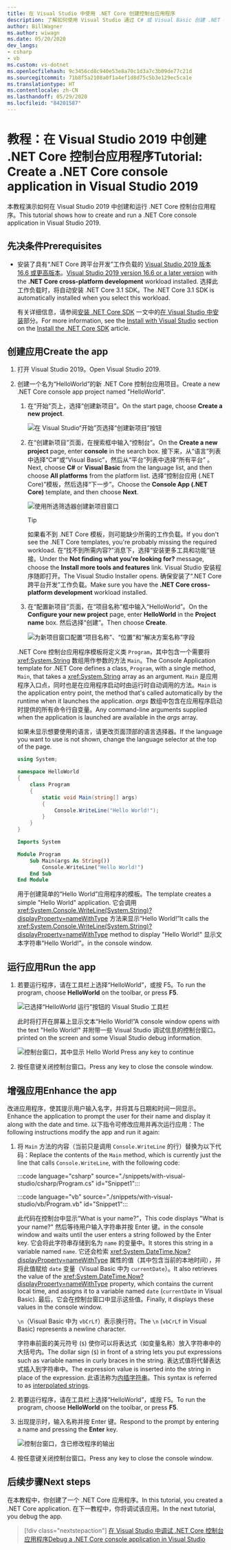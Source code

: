 ```yaml
---
title: 在 Visual Studio 中使用 .NET Core 创建控制台应用程序
description: 了解如何使用 Visual Studio 通过 C# 或 Visual Basic 创建 .NET Core 控制台应用程序。
author: BillWagner
ms.author: wiwagn
ms.date: 05/20/2020
dev_langs:
- csharp
- vb
ms.custom: vs-dotnet
ms.openlocfilehash: 9c3456cd8c940e53e8a70c1d3a7c3b09de77c21d
ms.sourcegitcommit: 71b8f5a2108a0f1a4ef1d8d75c5b3e129ec5ca1e
ms.translationtype: HT
ms.contentlocale: zh-CN
ms.lasthandoff: 05/29/2020
ms.locfileid: "84201587"
---
```

# <a name="tutorial-create-a-net-core-console-application-in-visual-studio-2019"></a><span data-ttu-id="6cdb6-103">教程：在 Visual Studio 2019 中创建 .NET Core 控制台应用程序</span><span class="sxs-lookup"><span data-stu-id="6cdb6-103">Tutorial: Create a .NET Core console application in Visual Studio 2019</span></span>

<span data-ttu-id="6cdb6-104">本教程演示如何在 Visual Studio 2019 中创建和运行 .NET Core 控制台应用程序。</span><span class="sxs-lookup"><span data-stu-id="6cdb6-104">This tutorial shows how to create and run a .NET Core console application in Visual Studio 2019.</span></span>

## <a name="prerequisites"></a><span data-ttu-id="6cdb6-105">先决条件</span><span class="sxs-lookup"><span data-stu-id="6cdb6-105">Prerequisites</span></span>

- <span data-ttu-id="6cdb6-106">安装了具有“.NET Core 跨平台开发”工作负载的 [Visual Studio 2019 版本 16.6 或更高版本](https://visualstudio.microsoft.com/downloads/?utm_medium=microsoft&utm_source=docs.microsoft.com&utm_campaign=inline+link&utm_content=download+vs2019)。</span><span class="sxs-lookup"><span data-stu-id="6cdb6-106">[Visual Studio 2019 version 16.6 or a later version](https://visualstudio.microsoft.com/downloads/?utm_medium=microsoft&utm_source=docs.microsoft.com&utm_campaign=inline+link&utm_content=download+vs2019) with the **.NET Core cross-platform development** workload installed.</span></span> <span data-ttu-id="6cdb6-107">选择此工作负载时，将自动安装 .NET Core 3.1 SDK。</span><span class="sxs-lookup"><span data-stu-id="6cdb6-107">The .NET Core 3.1 SDK is automatically installed when you select this workload.</span></span>

  <span data-ttu-id="6cdb6-108">有关详细信息，请参阅[安装 .NET Core SDK](../install/sdk.md?pivots=os-windows) 一文中的[在 Visual Studio 中安装](../install/sdk.md?pivots=os-windows#install-with-visual-studio)部分。</span><span class="sxs-lookup"><span data-stu-id="6cdb6-108">For more information, see the [Install with Visual Studio](../install/sdk.md?pivots=os-windows#install-with-visual-studio) section on the [Install the .NET Core SDK](../install/sdk.md?pivots=os-windows) article.</span></span>

## <a name="create-the-app"></a><span data-ttu-id="6cdb6-109">创建应用</span><span class="sxs-lookup"><span data-stu-id="6cdb6-109">Create the app</span></span>

<!-- markdownlint-disable MD025 -->

1. <span data-ttu-id="6cdb6-110">打开 Visual Studio 2019。</span><span class="sxs-lookup"><span data-stu-id="6cdb6-110">Open Visual Studio 2019.</span></span>

1. <span data-ttu-id="6cdb6-111">创建一个名为“HelloWorld”的新 .NET Core 控制台应用项目。</span><span class="sxs-lookup"><span data-stu-id="6cdb6-111">Create a new .NET Core console app project named "HelloWorld".</span></span>

   1. <span data-ttu-id="6cdb6-112">在“开始”页上，选择“创建新项目”。</span><span class="sxs-lookup"><span data-stu-id="6cdb6-112">On the start page, choose **Create a new project**.</span></span>

      ![在 Visual Studio“开始”页选择“创建新项目”按钮](./media/with-visual-studio/start-window.png)

   1. <span data-ttu-id="6cdb6-114">在“创建新项目”页面，在搜索框中输入“控制台”。</span><span class="sxs-lookup"><span data-stu-id="6cdb6-114">On the **Create a new project** page, enter **console** in the search box.</span></span> <span data-ttu-id="6cdb6-115">接下来，从“语言”列表中选择“C#”或“Visual Basic”，然后从“平台”列表中选择“所有平台”  。</span><span class="sxs-lookup"><span data-stu-id="6cdb6-115">Next, choose **C#** or **Visual Basic** from the language list, and then choose **All platforms** from the platform list.</span></span> <span data-ttu-id="6cdb6-116">选择“控制台应用 (.NET Core)”模板，然后选择“下一步”。</span><span class="sxs-lookup"><span data-stu-id="6cdb6-116">Choose the **Console App (.NET Core)** template, and then choose **Next**.</span></span>

      ![使用所选筛选器创建新项目窗口](./media/with-visual-studio/create-new-project.png)

      > [!TIP]
      > <span data-ttu-id="6cdb6-118">如果看不到 .NET Core 模板，则可能缺少所需的工作负载。</span><span class="sxs-lookup"><span data-stu-id="6cdb6-118">If you don't see the .NET Core templates, you're probably missing the required workload.</span></span> <span data-ttu-id="6cdb6-119">在“找不到所需内容?”消息下，选择“安装更多工具和功能”链接。</span><span class="sxs-lookup"><span data-stu-id="6cdb6-119">Under the **Not finding what you're looking for?** message, choose the **Install more tools and features** link.</span></span> <span data-ttu-id="6cdb6-120">Visual Studio 安装程序随即打开。</span><span class="sxs-lookup"><span data-stu-id="6cdb6-120">The Visual Studio Installer opens.</span></span> <span data-ttu-id="6cdb6-121">确保安装了“.NET Core 跨平台开发”工作负载。</span><span class="sxs-lookup"><span data-stu-id="6cdb6-121">Make sure you have the **.NET Core cross-platform development** workload installed.</span></span>

   1. <span data-ttu-id="6cdb6-122">在“配置新项目”页面，在“项目名称”框中输入“HelloWorld”。</span><span class="sxs-lookup"><span data-stu-id="6cdb6-122">On the **Configure your new project** page,  enter **HelloWorld** in the **Project name** box.</span></span> <span data-ttu-id="6cdb6-123">然后选择“创建”。</span><span class="sxs-lookup"><span data-stu-id="6cdb6-123">Then choose **Create**.</span></span>

      ![为新项目窗口配置“项目名称”、“位置”和“解决方案名称”字段](./media/with-visual-studio/configure-new-project.png)

   <span data-ttu-id="6cdb6-125">.NET Core 控制台应用程序模板将定义类 `Program`，其中包含一个需要将 <xref:System.String> 数组用作参数的方法 `Main`。</span><span class="sxs-lookup"><span data-stu-id="6cdb6-125">The Console Application template for .NET Core defines a class, `Program`, with a single method, `Main`, that takes a <xref:System.String> array as an argument.</span></span> <span data-ttu-id="6cdb6-126">`Main` 是应用程序入口点，同时也是在应用程序启动时由运行时自动调用的方法。</span><span class="sxs-lookup"><span data-stu-id="6cdb6-126">`Main` is the application entry point, the method that's called automatically by the runtime when it launches the application.</span></span> <span data-ttu-id="6cdb6-127">*args* 数组中包含在应用程序启动时提供的所有命令行自变量。</span><span class="sxs-lookup"><span data-stu-id="6cdb6-127">Any command-line arguments supplied when the application is launched are available in the *args* array.</span></span>

   <span data-ttu-id="6cdb6-128">如果未显示想要使用的语言，请更改页面顶部的语言选择器。</span><span class="sxs-lookup"><span data-stu-id="6cdb6-128">If the language you want to use is not shown, change the language selector at the top of the page.</span></span>

   ```csharp
   using System;

   namespace HelloWorld
   {
       class Program
       {
           static void Main(string[] args)
           {
               Console.WriteLine("Hello World!");
           }
       }
   }
   ```

   ```vb
   Imports System

   Module Program
       Sub Main(args As String())
           Console.WriteLine("Hello World!")
       End Sub
   End Module
   ```

   <span data-ttu-id="6cdb6-129">用于创建简单的“Hello World”应用程序的模板。</span><span class="sxs-lookup"><span data-stu-id="6cdb6-129">The template creates a simple "Hello World" application.</span></span> <span data-ttu-id="6cdb6-130">它会调用 <xref:System.Console.WriteLine(System.String)?displayProperty=nameWithType> 方法来显示“Hello World!”</span><span class="sxs-lookup"><span data-stu-id="6cdb6-130">It calls the <xref:System.Console.WriteLine(System.String)?displayProperty=nameWithType> method to display "Hello World!"</span></span> <span data-ttu-id="6cdb6-131">显示文本字符串“Hello World!”。</span><span class="sxs-lookup"><span data-stu-id="6cdb6-131">in the console window.</span></span>

## <a name="run-the-app"></a><span data-ttu-id="6cdb6-132">运行应用</span><span class="sxs-lookup"><span data-stu-id="6cdb6-132">Run the app</span></span>

1. <span data-ttu-id="6cdb6-133">若要运行程序，请在工具栏上选择“HelloWorld”，或按 F5。</span><span class="sxs-lookup"><span data-stu-id="6cdb6-133">To run the program, choose **HelloWorld** on the toolbar, or press **F5**.</span></span>

   ![已选择“HelloWorld 运行”按钮的 Visual Studio 工具栏](./media/with-visual-studio/run-program.png)

   <span data-ttu-id="6cdb6-135">此时将打开在屏幕上显示文本“Hello World!”</span><span class="sxs-lookup"><span data-stu-id="6cdb6-135">A console window opens with the text "Hello World!"</span></span> <span data-ttu-id="6cdb6-136">并附带一些 Visual Studio 调试信息的控制台窗口。</span><span class="sxs-lookup"><span data-stu-id="6cdb6-136">printed on the screen and some Visual Studio debug information.</span></span>

   ![控制台窗口，其中显示 Hello World Press any key to continue](./media/with-visual-studio/hello-world-console.png)

1. <span data-ttu-id="6cdb6-138">按任意键关闭控制台窗口。</span><span class="sxs-lookup"><span data-stu-id="6cdb6-138">Press any key to close the console window.</span></span>

## <a name="enhance-the-app"></a><span data-ttu-id="6cdb6-139">增强应用</span><span class="sxs-lookup"><span data-stu-id="6cdb6-139">Enhance the app</span></span>

<span data-ttu-id="6cdb6-140">改进应用程序，使其提示用户输入名字，并将其与日期和时间一同显示。</span><span class="sxs-lookup"><span data-stu-id="6cdb6-140">Enhance the application to prompt the user for their name and display it along with the date and time.</span></span> <span data-ttu-id="6cdb6-141">以下指令可修改应用并再次运行应用：</span><span class="sxs-lookup"><span data-stu-id="6cdb6-141">The following instructions modify the app and run it again:</span></span>

1. <span data-ttu-id="6cdb6-142">将 `Main` 方法的内容（当前只是调用 `Console.WriteLine` 的行）替换为以下代码：</span><span class="sxs-lookup"><span data-stu-id="6cdb6-142">Replace the contents of the `Main` method, which is currently just the line that calls `Console.WriteLine`, with the following code:</span></span>

   :::code language="csharp" source="./snippets/with-visual-studio/csharp/Program.cs" id="Snippet1":::

   :::code language="vb" source="./snippets/with-visual-studio/vb/Program.vb" id="Snippet1":::

   <span data-ttu-id="6cdb6-143">此代码在控制台中显示“What is your name?”，</span><span class="sxs-lookup"><span data-stu-id="6cdb6-143">This code displays "What is your name?"</span></span> <span data-ttu-id="6cdb6-144">然后等待用户输入字符串并按 Enter 键。</span><span class="sxs-lookup"><span data-stu-id="6cdb6-144">in the console window and waits until the user enters a string followed by the Enter key.</span></span> <span data-ttu-id="6cdb6-145">它会将此字符串存储到名为 `name` 的变量中。</span><span class="sxs-lookup"><span data-stu-id="6cdb6-145">It stores this string in a variable named `name`.</span></span> <span data-ttu-id="6cdb6-146">它还会检索 <xref:System.DateTime.Now?displayProperty=nameWithType> 属性的值（其中包含当前的本地时间），并将此值赋给 `date` 变量（Visual Basic 中为 `currentDate`）。</span><span class="sxs-lookup"><span data-stu-id="6cdb6-146">It also retrieves the value of the <xref:System.DateTime.Now?displayProperty=nameWithType> property, which contains the current local time, and assigns it to a variable named `date` (`currentDate` in Visual Basic).</span></span> <span data-ttu-id="6cdb6-147">最后，它会在控制台窗口中显示这些值。</span><span class="sxs-lookup"><span data-stu-id="6cdb6-147">Finally, it displays these values in the console window.</span></span>

   <span data-ttu-id="6cdb6-148">`\n`（Visual Basic 中为 `vbCrLf`）表示换行符。</span><span class="sxs-lookup"><span data-stu-id="6cdb6-148">The `\n` (`vbCrLf` in Visual Basic) represents a newline character.</span></span>

   <span data-ttu-id="6cdb6-149">字符串前面的美元符号 (`$`) 使你可以将表达式（如变量名称）放入字符串中的大括号内。</span><span class="sxs-lookup"><span data-stu-id="6cdb6-149">The dollar sign (`$`) in front of a string lets you put expressions such as variable names in curly braces in the string.</span></span> <span data-ttu-id="6cdb6-150">表达式值将代替表达式插入到字符串中。</span><span class="sxs-lookup"><span data-stu-id="6cdb6-150">The expression value is inserted into the string in place of the expression.</span></span> <span data-ttu-id="6cdb6-151">此语法称为[内插字符串](../../csharp/language-reference/tokens/interpolated.md)。</span><span class="sxs-lookup"><span data-stu-id="6cdb6-151">This syntax is referred to as [interpolated strings](../../csharp/language-reference/tokens/interpolated.md).</span></span>

1. <span data-ttu-id="6cdb6-152">若要运行程序，请在工具栏上选择“HelloWorld”，或按 F5。</span><span class="sxs-lookup"><span data-stu-id="6cdb6-152">To run the program, choose **HelloWorld** on the toolbar, or press **F5**.</span></span>

1. <span data-ttu-id="6cdb6-153">出现提示时，输入名称并按 Enter 键。</span><span class="sxs-lookup"><span data-stu-id="6cdb6-153">Respond to the prompt by entering a name and pressing the **Enter** key.</span></span>

   ![控制台窗口，含已修改程序的输出](./media/with-visual-studio/hello-world-update.png)

1. <span data-ttu-id="6cdb6-155">按任意键关闭控制台窗口。</span><span class="sxs-lookup"><span data-stu-id="6cdb6-155">Press any key to close the console window.</span></span>

## <a name="next-steps"></a><span data-ttu-id="6cdb6-156">后续步骤</span><span class="sxs-lookup"><span data-stu-id="6cdb6-156">Next steps</span></span>

<span data-ttu-id="6cdb6-157">在本教程中，你创建了一个 .NET Core 应用程序。</span><span class="sxs-lookup"><span data-stu-id="6cdb6-157">In this tutorial, you created a .NET Core application.</span></span> <span data-ttu-id="6cdb6-158">在下一教程中，你将调试该应用。</span><span class="sxs-lookup"><span data-stu-id="6cdb6-158">In the next tutorial, you debug the app.</span></span>

> [!div class="nextstepaction"]
> [<span data-ttu-id="6cdb6-159">在 Visual Studio 中调试 .NET Core 控制台应用程序</span><span class="sxs-lookup"><span data-stu-id="6cdb6-159">Debug a .NET Core console application in Visual Studio</span></span>](debugging-with-visual-studio.md)
